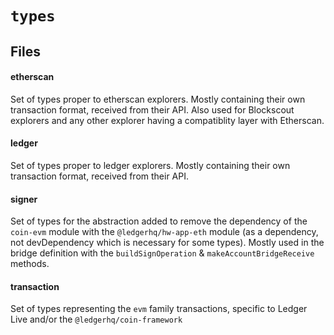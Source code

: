 # `types`

## Files

#### etherscan
Set of types proper to etherscan explorers. Mostly containing their own transaction format, received from their API. Also used for Blockscout explorers and any other explorer having a compatiblity layer with Etherscan.

#### ledger
Set of types proper to ledger explorers. Mostly containing their own transaction format, received from their API.

#### signer
Set of types for the abstraction added to remove the dependency of the `coin-evm` module with the `@ledgerhq/hw-app-eth` module (as a dependency, not devDependency which is necessary for some types). Mostly used in the bridge definition with the `buildSignOperation` & `makeAccountBridgeReceive` methods.

#### transaction
Set of types representing the `evm` family transactions, specific to Ledger Live and/or the `@ledgerhq/coin-framework`